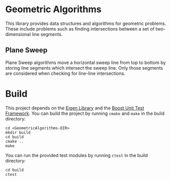 # Geometric Algorithms

This library provides data structures and algorithms for geometric problems. 
These include problems such as finding intersections between a set of two-dimensional line segments.

## Plane Sweep

Plane Sweep algorithms move a horizontal sweep line from top to bottom 
by storing line segments which intersect the sweep line. Only those segments 
are considered when checking for line-line intersections.

# Build

This project depends on the [Eigen Library](http://eigen.tuxfamily.org/) and 
the [Boost Unit Test Framework](https://www.boost.org). 
You can build the project by running `cmake` and `make` in the build directory:

```
cd <GeometricAlgorithms-DIR>
mkdir build
cd build
cmake ..
make
```

You can run the provided test modules by running `ctest` in the build directory:

```
cd build
ctest
```
